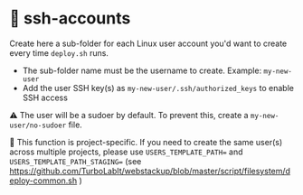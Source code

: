 # 👥 ssh-accounts

Create here a sub-folder for each Linux user account you'd want to create every
time `deploy.sh` runs.

* The sub-folder name must be the username to create. Example: `my-new-user`
* Add the user SSH key(s) as `my-new-user/.ssh/authorized_keys` to enable SSH access

⚠️ The user will be a sudoer by default. To prevent this, create a `my-new-user/no-sudoer` file.

🚨 This function is project-specific. If you need to create the same user(s) across multiple projects,
please use `USERS_TEMPLATE_PATH=` and `USERS_TEMPLATE_PATH_STAGING=` (see
https://github.com/TurboLabIt/webstackup/blob/master/script/filesystem/deploy-common.sh )
